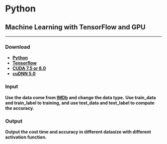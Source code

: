 # Python
## Machine Learning with TensorFlow and GPU
----
### Download
* **[Python](https://www.python.org/)**
* **[Tensorflow](https://www.tensorflow.org/)**
* **[CUDA 7.5 or 8.0](https://developer.nvidia.com/cuda-downloads)**
* **[cuDNN 5.0](https://developer.nvidia.com/cudnn)**

### Input
**Use the data come from [IMDb](http://www.imdb.com/) and change the data type.**
**Use train_data and train_label to training, and use test_data and test_label to compute the accuracy.**

### Output
**Output the cost time and accuracy in different datasize with different activation function.**
